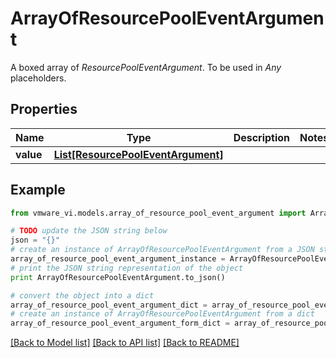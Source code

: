 # ArrayOfResourcePoolEventArgument

A boxed array of *ResourcePoolEventArgument*. To be used in *Any* placeholders. 

## Properties
Name | Type | Description | Notes
------------ | ------------- | ------------- | -------------
**value** | [**List[ResourcePoolEventArgument]**](ResourcePoolEventArgument.md) |  | 

## Example

```python
from vmware_vi.models.array_of_resource_pool_event_argument import ArrayOfResourcePoolEventArgument

# TODO update the JSON string below
json = "{}"
# create an instance of ArrayOfResourcePoolEventArgument from a JSON string
array_of_resource_pool_event_argument_instance = ArrayOfResourcePoolEventArgument.from_json(json)
# print the JSON string representation of the object
print ArrayOfResourcePoolEventArgument.to_json()

# convert the object into a dict
array_of_resource_pool_event_argument_dict = array_of_resource_pool_event_argument_instance.to_dict()
# create an instance of ArrayOfResourcePoolEventArgument from a dict
array_of_resource_pool_event_argument_form_dict = array_of_resource_pool_event_argument.from_dict(array_of_resource_pool_event_argument_dict)
```
[[Back to Model list]](../README.md#documentation-for-models) [[Back to API list]](../README.md#documentation-for-api-endpoints) [[Back to README]](../README.md)


